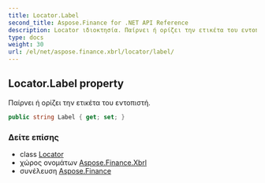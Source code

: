 ```yaml
---
title: Locator.Label
second_title: Aspose.Finance for .NET API Reference
description: Locator ιδιοκτησία. Παίρνει ή ορίζει την ετικέτα του εντοπιστή.
type: docs
weight: 30
url: /el/net/aspose.finance.xbrl/locator/label/
---
```

## Locator.Label property

Παίρνει ή ορίζει την ετικέτα του εντοπιστή.

```csharp
public string Label { get; set; }
```

### Δείτε επίσης

* class [Locator](../)
* χώρος ονομάτων [Aspose.Finance.Xbrl](../../locator/)
* συνέλευση [Aspose.Finance](../../../)


